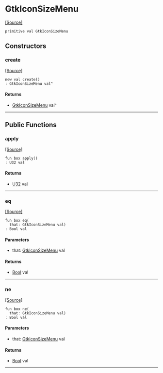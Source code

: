 # GtkIconSizeMenu
<span class="source-link">[[Source]](src/gtk3/GtkIconSize.md#L8)</span>
```pony
primitive val GtkIconSizeMenu
```

## Constructors

### create
<span class="source-link">[[Source]](src/gtk3/GtkIconSize.md#L8)</span>


```pony
new val create()
: GtkIconSizeMenu val^
```

#### Returns

* [GtkIconSizeMenu](gtk3-GtkIconSizeMenu.md) val^

---

## Public Functions

### apply
<span class="source-link">[[Source]](src/gtk3/GtkIconSize.md#L8)</span>


```pony
fun box apply()
: U32 val
```

#### Returns

* [U32](builtin-U32.md) val

---

### eq
<span class="source-link">[[Source]](src/gtk3/GtkIconSize.md#L8)</span>


```pony
fun box eq(
  that: GtkIconSizeMenu val)
: Bool val
```
#### Parameters

*   that: [GtkIconSizeMenu](gtk3-GtkIconSizeMenu.md) val

#### Returns

* [Bool](builtin-Bool.md) val

---

### ne
<span class="source-link">[[Source]](src/gtk3/GtkIconSize.md#L8)</span>


```pony
fun box ne(
  that: GtkIconSizeMenu val)
: Bool val
```
#### Parameters

*   that: [GtkIconSizeMenu](gtk3-GtkIconSizeMenu.md) val

#### Returns

* [Bool](builtin-Bool.md) val

---

